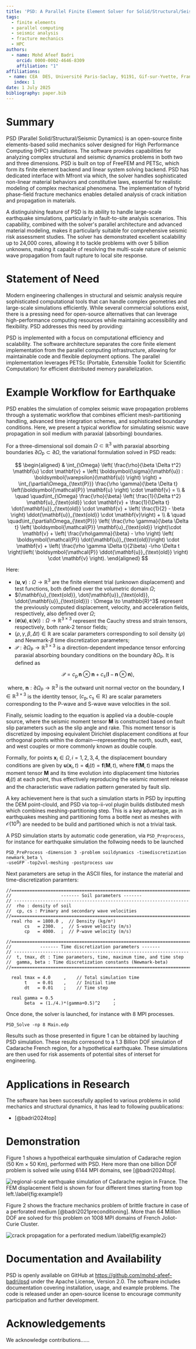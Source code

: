 ```yaml
---
title: 'PSD: A Parallel Finite Element Solver for Solid/Structural/Seismic Dynamics'
tags:
  - finite elements
  - parallel computing
  - seismic analysis
  - fracture mechanics
  - HPC
authors:
  - name: Mohd Afeef Badri
    orcid: 0000-0002-4646-8309
    affiliation: "1"
affiliations:
 - name: CEA  DES, Université Paris-Saclay, 91191, Gif-sur-Yvette, France
   index: 1
date: 1 July 2025
bibliography: paper.bib
---
```


# Summary

PSD (Parallel Solid/Structural/Seismic Dynamics) is an open-source finite elements-based solid mechanics solver designed for High Performance Computing (HPC) simulations. The software provides capabilities for analyzing complex structural and seismic dynamics problems in both two and three dimensions. PSD is built on top of FreeFEM and PETSc, which form its finite element backend and linear system solving backend. PSD has dedicated  interface with Mfront via which, the solver handles sophisticated non-linear material behaviors and constitutive laws, essential for realistic modeling of complex mechanical phenomena.  The implementation of hybrid phase-field fracture mechanics enables detailed analysis of crack initiation and propagation in materials.

A distinguishing feature of PSD is its ability to handle large-scale earthquake simulations, particularly in fault-to-site analysis scenarios. This capability, combined with the solver's parallel architecture and advanced material modeling, makes it particularly suitable for comprehensive seismic risk assessment studies. The solver has demonstrated excellent scalability up to 24,000 cores, allowing it to tackle problems with over 5 billion unknowns, making it capable of resolving the multi-scale nature of seismic wave propagation from fault rupture to local site response.

# Statement of Need

Modern engineering challenges in structural and seismic analysis require sophisticated computational tools that can handle complex geometries and large-scale simulations efficiently. While several commercial solutions exist, there is a pressing need for open-source alternatives that can leverage high-performance computing resources while maintaining accessibility and flexibility. PSD addresses this need by providing:

PSD is implemented with a focus on computational efficiency and scalability. The software architecture separates the core finite element implementation from the parallel computing infrastructure, allowing for maintainable code and flexible deployment options. The parallel implementation leverages PETSc (Portable, Extensible Toolkit for Scientific Computation) for efficient distributed memory parallelization.

# Example Workflow for Earthquake

PSD enables the simulation of complex seismic wave propagation problems through a systematic workflow that combines efficient mesh-partitioning  handling, advanced time integration schemes, and sophisticated boundary conditions. Here, we present a typical workflow for simulating seismic wave propagation in soil medium with paraxial (absorbing) boundaries.

For a three-dimensional soil domain $\Omega \subset \mathbb{R}^3$ with paraxial absorbing boundaries $\partial \Omega_{\text{P}} \subset \partial \Omega$, the variational formulation solved in PSD reads:

$$
\begin{aligned} &  \int_{\Omega} \left( \frac{\rho}{\beta \Delta t^2}    \mathbf{u} \cdot \mathbf{v} + 
   \left( \boldsymbol{\sigma}(\mathbf{u}) : \boldsymbol{\varepsilon}(\mathbf{u}) \right)  \right) +    \int_{\partial\Omega_{\text{P}}}    \frac{\rho \gamma}{\beta \Delta t}    \left(\boldsymbol{\mathcal{P}} \mathbf{u} \right) \cdot \mathbf{v}      = \\  &
  \quad \quad\int_{\Omega} \frac{\rho}{\beta} \left( \frac{1}{\Delta t^2} \mathbf{u}_{\text{old}} \cdot \mathbf{v}  + \frac{1}{\Delta t} \dot{\mathbf{u}}_{\text{old}} \cdot \mathbf{v}  +  \left( \frac{1}{2} - \beta \right) \ddot{\mathbf{u}}_{\text{old}} \cdot \mathbf{v}\right) + \\  &  
 \quad \quad\int_{\partial\Omega_{\text{P}}}  \left(    \frac{\rho \gamma}{\beta \Delta t}   \left( \boldsymbol{\mathcal{P}} \mathbf{u}_{\text{old}}  \right)\cdot \mathbf{v} +    \left( \frac{\rho\gamma}{\beta} - \rho \right) \left( \boldsymbol{\mathcal{P}} \dot{\mathbf{u}}_{\text{old}}\right) \cdot \mathbf{v}  +    \left(  \frac{\rho \gamma \Delta t}{2\beta} -\rho \Delta t \right)\left( \boldsymbol{\mathcal{P}} \ddot{\mathbf{u}}_{\text{old}} \right) \cdot \mathbf{v}   \right).     \end{aligned}
$$

Here:

- $(\mathbf{u}, \mathbf{v}) : \Omega \to \mathbb{R}^3$ are the finite element trial (unknown displacement) and test functions, both defined over the volumetric domain $\Omega$;
- $(\mathbf{u}_{\text{old}}, \dot{\mathbf{u}}_{\text{old}}, \ddot{\mathbf{u}}_{\text{old}}) : \Omega \to \mathbb{R}^3$ represent the previously computed displacement, velocity, and acceleration fields, respectively, also defined over $\Omega$;
- $(\boldsymbol{\sigma}(\mathbf{u}), \boldsymbol{\varepsilon}(\mathbf{v})): \Omega \to \mathbb{R}^{3 \times 3}$ represent the Cauchy stress and strain tensors, respectively, both rank-2 tensor fields;
- $(\rho, \gamma, \beta, \Delta t) \in \mathbb{R}$ are scalar parameters corresponding to soil density ($\rho$) and Newmark-$\beta$ time discretization parameters;
- $\boldsymbol{\mathcal{P}} : \partial \Omega_{\text{P}} \to \mathbb{R}^{3 \times 3}$ is a direction-dependent impedance tensor enforcing paraxial absorbing boundary conditions on the boundary $\partial \Omega_{\text{P}}$. It is defined as

$$
\boldsymbol{\mathcal{P}} = c_{\text{p}}\, \mathbf{n} \otimes \mathbf{n} + c_{\text{s}} \left( \mathbf{I} - \mathbf{n} \otimes \mathbf{n} \right),
$$

​	where, $\mathbf{n} : \partial \Omega_{\text{P}} \to \mathbb{R}^3$ is the outward unit normal vector on the boundary, $\mathbf{I} \in \mathbb{R}^{3 \times 3}$ is the identity tensor, $(c_{\text{p}}, c_{\text{s}} \in \mathbb{R})$ are scalar parameters corresponding to the P-wave and S-wave wave velocities in the soil.

Finally, seismic loading to the equation is applied via a double-couple source, where the seismic moment tensor $\mathbf{M}$ is constructed based on fault slip parameters such as the slip angle and rake. This moment tensor is discretized by imposing equivalent Dirichlet displacement conditions at four orthogonal points within the domain—representing the north, south, east, and west couples or more commonly known as double couple.

Formally, for points $\mathbf{x}_i \in \Omega, i=1,2,3,4$, the displacement boundary conditions are given by $\mathbf{u}(\mathbf{x}_i, t) = \mathbf{d}_i(t) = \mathbf{f}(\mathbf{M}, t),$ where $\mathbf{f}(\mathbf{M}, t)$ maps the moment tensor $\mathbf{M}$ and its time evolution into displacement time histories $\mathbf{d}_i(t)$ at each point, thus effectively reproducing the seismic moment release and the characteristic wave radiation pattern generated by fault slip.

A key achievement here is that such a simulation starts in PSD by inputting the DEM point-clould, and PSD via top-ii-vol plugin builds distibuted mesh which combines meshing-partitioning step. This is a key advantage, as in earthquakes meshing and partitioning  foms a bottle next as meshes with $\mathcal{O}(10^9)$ are needed to be build and partitioned which is not a trivial task.

A PSD simulation starts by automatic code generation, via `PSD_Preprocess`, for instance for earthquake simulation the follwoing needs to be launched
```
PSD_PreProcess -dimension 3 -problem soildynamics -timediscretization newmark_beta \
-useGFP -top2vol-meshing -postprocess uav
```

Next parameters are setup in the ASCII files, for instance the material and time-discretization paramters: 
```
//============================================================================
//                   ------- Soil parameters -------
// -------------------------------------------------------------------
//  rho : density of soil
//  cp, cs : Primary and secondary wave velocities
//============================================================================
  real rho  = 1800.0 ,  // Density (kg/m³)
       cs   = 2300.  ,  // S-wave welocity (m/s)
       cp   = 4000.  ;  // P-wave welocity (m/s)
```

```
//============================================================================
//           ------- Time discretization parameters -------
// -------------------------------------------------------------------
//  t, tmax, dt : Time parameters, time, maximum time, and time step
//  gamma, beta : Time discretization constants (Newmark-beta)
//============================================================================

  real tmax = 4.0     ,    // Total simulation time
       t    = 0.01    ,    // Initial time
       dt   = 0.01    ;    // Time step

  real gamma = 0.5                       ,
       beta  = (1./4.)*(gamma+0.5)^2     ;
```

Once done, the solver is launched, for instance with 8 MPI processes.

```
PSD_Solve -np 8 Main.edp
```

Results such as those presented in figure 1 can be obtained by lauching PSD simulation. These results corresond to a 1.3 Billion DOF simulation of Cadarache French region, for a hypothetical earthquake. These simulations are then used for risk assements of potential sites of interset for engineering. 

# Applications in Research


The software has been successfully applied to various problems in solid mechanics and structural dynamics, it has lead to following puublications:
- [@badri2024top]

# Demonstration

Figure 1 shows a hypotheical earthquake simulation of Cadarache region (50 Km $\times$ 50 Km), performed with PSD. Here more than one billion DOF problem is solved wile using 6144 MPI domains, see [@badri2024top].

 ![regional-scale earthquake simulation of Cadarache region in France. The FEM displacement field is shown for four different times starting from top left.\label{fig:example1}](./images/earthquake.png)

Figure 2 shows the fracture mechanics problem of brittle fracture in case of a perforated medium [@badri2021preconditioning]. More than 64 Million DOF are solved for this problem on 1008 MPI domains of French Joliot-Curie Cluster. 



![crack propagation for a perforated medium.\label{fig:example2}](./images/fracture.png)

# Documentation and Availability

PSD is openly available on GitHub at https://github.com/mohd-afeef-badri/psd under the Apache License, Version 2.0. The software includes documentation covering installation, usage, and example problems. The code is released under an open-source license to encourage community participation and further development.



# Acknowledgements

We acknowledge contributions......



